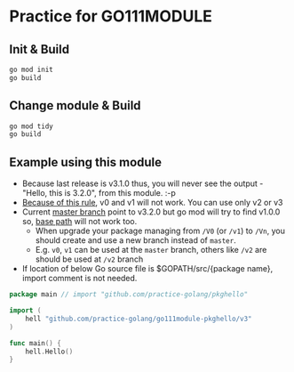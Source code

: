# Practice for GO111MODULE

## Init & Build
```bash
go mod init
go build
```

## Change module & Build
```bash
go mod tidy
go build
```

## Example using this module
* Because last release is v3.1.0 thus, you will never see the output - "Hello, this is 3.2.0", from this module. :-p
* [Because of this rule](https://github.com/golang/go/wiki/Modules#semantic-import-versioning), v0 and v1 will not work. You can use only v2 or v3
* Current [master branch](https://github.com/practice-golang/go111module-pkghello) point to v3.2.0 but go mod will try to find v1.0.0 so, [base path](https://github.com/practice-golang/go111module-pkghello) will not work too.
    * When upgrade your package managing from `/V0` (or `/v1`) to `/Vn`, you should create and use a new branch instead of `master`.
    * E.g. `v0`, `v1` can be used at the `master` branch, others like `/v2` are should be used at `/v2` branch
* If location of below Go source file is $GOPATH/src/{package name}, import comment is not needed.
```go
package main // import "github.com/practice-golang/pkghello"

import (
    hell "github.com/practice-golang/go111module-pkghello/v3"
)

func main() {
    hell.Hello()
}
```
